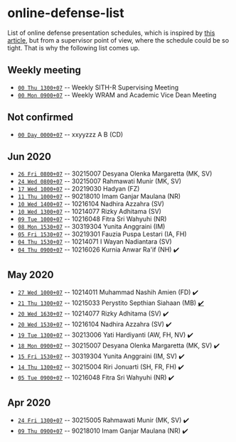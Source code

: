 # online-defense-list
List of online defense presentation schedules, which is inspired by [this article](https://now.tufts.edu/articles/defense-online-defenses), but from a supervisor point of view, where the schedule could be so tight. That is why the following list comes up.


## Weekly meeting
* [``00 Thu 1300+07``]() -- Weekly SITH-R Supervising Meeting
* [``00 Mon 0900+07``]() -- Weekly WRAM and Academic Vice Dean Meeting

## Not confirmed
* [``00 Day 0000+07``]() -- xxyyzzz A B (CD)

## Jun 2020
* [``26 Fri 0800+07``]() -- 30215007 Desyana Olenka Margaretta (MK, SV)
* [``24 Wed 0800+07``]() -- 30215007 Rahmawati Munir (MK, SV)
* [``17 Wed 1000+07``]() -- 20219030 Hadyan (FZ)
* [``11 Thu 1000+07``]() -- 90218010 Imam Ganjar Maulana (NR)
* [``10 Wed 1400+07``]() -- 10216104 Nadhira Azzahra (SV)
* [``10 Wed 1300+07``]() -- 10214077 Rizky Adhitama (SV)
* [``09 Tue 1000+07``]() -- 10216048 Fitra Sri Wahyuhi (NR)
* [``08 Mon 1530+07``]() -- 30319304 Yunita Anggraini (IM)
* [``05 Fri 1530+07``]() -- 30219301 Fauzia Puspa Lestari (IA, FH)
* [``04 Thu 1530+07``]() -- 10214071 I Wayan Nadiantara (SV)
* [``04 Thu 0900+07``]() -- 10216026 Kurnia Anwar Ra'if (NH) :heavy_check_mark:

## May 2020
* [``27 Wed 1000+07``]() -- 10214011 Muhammad Nashih Amien (FD) :heavy_check_mark:
* [``21 Thu 1300+07``]() -- 10215033 Perystito Septhian Siahaan (MB) [:heavy_check_mark:](log/10215033.md)
* [``20 Wed 1630+07``]() -- 10214077 Rizky Adhitama (SV) :heavy_check_mark:
* [``20 Wed 1530+07``]() -- 10216104 Nadhira Azzahra (SV) :heavy_check_mark:
* [``19 Tue 1300+07``]() -- 30213006 Yati Hardiyanti (AW, FH, NV) :heavy_check_mark:
* [``18 Mon 0900+07``]() -- 30215007 Desyana Olenka Margaretta (MK, SV) :heavy_check_mark:
* [``15 Fri 1530+07``]() -- 30319304 Yunita Anggraini (IM, SV) :heavy_check_mark:
* [``14 Thu 1300+07``]() -- 30215004 Riri Jonuarti (SH, FR, FH) :heavy_check_mark:
* [``05 Tue 0900+07``]() -- 10216048 Fitra Sri Wahyuhi (NR) :heavy_check_mark:

## Apr 2020
* [``24 Fri 1300+07``]() -- 30215005 Rahmawati Munir (MK, SV) :heavy_check_mark:
* [``09 Thu 0900+07``]() -- 90218010 Imam Ganjar Maulana (NR) :heavy_check_mark:
